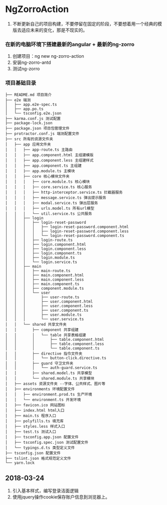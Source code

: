 # NgZorroAction
1. 不断更新自己的项目构建，不要停留在固定的阶段，不要想着用一个经典的模版去适应未来的变化，那是不现实的。
### 在新的电脑环境下搭建最新的angular + 最新的ng-zorro
1. 创建项目：ng new ng-zorro-action
2. 安装ng-zorro-antd
3. 测试ng-zorro
### 项目基础目录
    ├── README.md 项目简介
    ├── e2e 端测
    │   ├── app.e2e-spec.ts
    │   ├── app.po.ts
    │   └── tsconfig.e2e.json
    ├── karma.conf.js 测试配置
    ├── package-lock.json
    ├── package.json 项目包管理文件
    ├── protractor.conf.js 端测配置文件
    ├── src 所有的资源文件夹
    │   ├── app 应用文件夹
    │   │   ├── app-route.ts 主路由
    │   │   ├── app.component.html 主组建模版
    │   │   ├── app.component.less 主组建样式
    │   │   ├── app.component.ts 主组建
    │   │   ├── app.module.ts 主模块
    │   │   ├── core 核心模块文件夹
    │   │   │   ├── core.module.ts 核心模块
    │   │   │   ├── core.service.ts 核心服务
    │   │   │   ├── http-interceptor.service.ts 拦截器服务
    │   │   │   ├── message.service.ts 弹出提示服务
    │   │   │   ├── modal.service.ts 弹出层服务
    │   │   │   ├── urls.model.ts 所有url模型
    │   │   │   └── util.service.ts 公共服务
    │   │   ├── login
    │   │   │   ├── login-reset-password
    │   │   │   │   ├── login-reset-password.component.html
    │   │   │   │   ├── login-reset-password.component.less
    │   │   │   │   └── login-reset-password.component.ts
    │   │   │   ├── login-route.ts
    │   │   │   ├── login.component.html
    │   │   │   ├── login.component.less
    │   │   │   ├── login.component.ts
    │   │   │   ├── login.module.ts
    │   │   │   └── login.service.ts
    │   │   ├── main
    │   │   │   ├── main-route.ts
    │   │   │   ├── main.component.html
    │   │   │   ├── main.component.less
    │   │   │   ├── main.component.ts
    │   │   │   ├── component.module.ts
    │   │   │   └── user
    │   │   │       ├── user-route.ts
    │   │   │       ├── user.component.html
    │   │   │       ├── user.component.less
    │   │   │       ├── user.component.ts
    │   │   │       ├── user.module.ts
    │   │   │       └── user.service.ts
    │   │   └── shared 共享文件夹
    │   │       ├── component 共享组建
    │   │       │   └── table 共享表格组建
    │   │       │       ├── table.component.html
    │   │       │       ├── table.component.less
    │   │       │       └── table.component.ts
    │   │       ├── directive 指令文件夹
    │   │       │   └── button-click.directive.ts
    │   │       ├── guard 守卫文件夹
    │   │       │   └── auth-guard.service.ts
    │   │       ├── shared.model.ts 共享模型
    │   │       └── shared.module.ts 共享模块
    │   ├── assets 资源文件夹 --字体、公共样式、图片等
    │   ├── environments 环境配置文件
    │   │   ├── environment.prod.ts 生产环境
    │   │   └── environment.ts 开发环境
    │   ├── favicon.ico 网站图标
    │   ├── index.html html入口
    │   ├── main.ts 程序入口
    │   ├── polyfills.ts 填充库
    │   ├── styles.less 样式入口
    │   ├── test.ts 测试入口
    │   ├── tsconfig.app.json 配置文件
    │   ├── tsconfig.spec.json 测试配置文件
    │   └── typings.d.ts 类型定义文件
    ├── tsconfig.json 配置文件
    ├── tslint.json 格式规范定义文件
    └── yarn.lock
    
## 2018-03-24
  1. 引入基本样式，编写登录洁面逻辑
  2. 使用jquery操作cookie保存账户信息到浏览器上。


